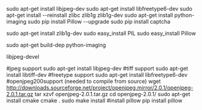 sudo apt-get install libjpeg-dev
sudo apt-get install libfreetype6-dev
sudo apt-get install --reinstall zlibc zlib1g zlib1g-dev
sudo apt-get install python-imaging
sudo pip install Pillow --upgrade
sudo pip install captcha

sudo apt-get install zlib1g-dev
sudo easy_install PIL
sudo easy_install Pillow

sudo apt-get build-dep python-imaging

libjpeg-devel

#jpeg support
sudo apt-get install libjpeg-dev
#tiff support
sudo apt-get install libtiff-dev
#freetype support
sudo apt-get install libfreetype6-dev
#openjpeg200support (needed to compile from source)
wget http://downloads.sourceforge.net/project/openjpeg.mirror/2.0.1/openjpeg-2.0.1.tar.gz
tar xzvf openjpeg-2.0.1.tar.gz
cd openjpeg-2.0.1/
sudo apt-get install cmake
cmake .
sudo make install
#install pillow
pip install pillow
